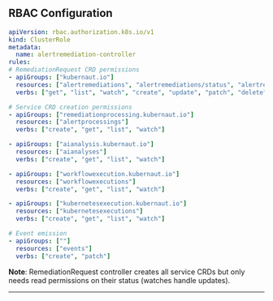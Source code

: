 ## RBAC Configuration

```yaml
apiVersion: rbac.authorization.k8s.io/v1
kind: ClusterRole
metadata:
  name: alertremediation-controller
rules:
# RemediationRequest CRD permissions
- apiGroups: ["kubernaut.io"]
  resources: ["alertremediations", "alertremediations/status", "alertremediations/finalizers"]
  verbs: ["get", "list", "watch", "create", "update", "patch", "delete"]

# Service CRD creation permissions
- apiGroups: ["remediationprocessing.kubernaut.io"]
  resources: ["alertprocessings"]
  verbs: ["create", "get", "list", "watch"]

- apiGroups: ["aianalysis.kubernaut.io"]
  resources: ["aianalyses"]
  verbs: ["create", "get", "list", "watch"]

- apiGroups: ["workflowexecution.kubernaut.io"]
  resources: ["workflowexecutions"]
  verbs: ["create", "get", "list", "watch"]

- apiGroups: ["kubernetesexecution.kubernaut.io"]
  resources: ["kubernetesexecutions"]
  verbs: ["create", "get", "list", "watch"]

# Event emission
- apiGroups: [""]
  resources: ["events"]
  verbs: ["create", "patch"]
```

**Note**: RemediationRequest controller creates all service CRDs but only needs read permissions on their status (watches handle updates).

---

